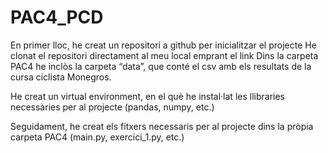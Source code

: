# PAC4_PCD

En primer lloc, he creat un repositori a github per inicialitzar el projecte
He clonat el repositori directament al meu local emprant el link
Dins la carpeta PAC4 he inclòs la carpeta “data”, que conté el csv amb els resultats de la cursa ciclista Monegros.

He creat un virtual environment, en el què he instal·lat les llibraries necessàries per al projecte (pandas, numpy, etc.)

Seguidament, he creat els fitxers necessaris per al projecte dins la pròpia carpeta PAC4 (main.py, exercici_1.py, etc.)
